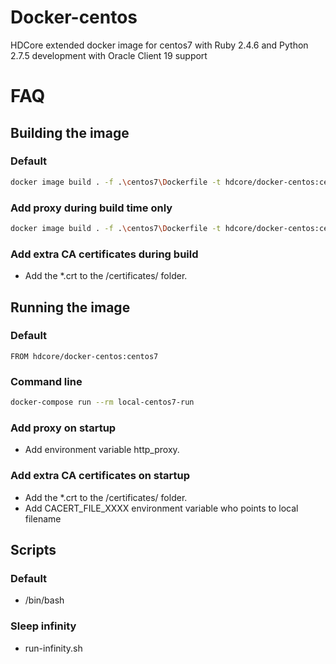 # Docker-centos

HDCore extended docker image for centos7 with Ruby 2.4.6 and Python 2.7.5 development with Oracle Client 19 support

# FAQ

## Building the image

### Default

```bash
docker image build . -f .\centos7\Dockerfile -t hdcore/docker-centos:centos7 --rm --progress plain
```

### Add proxy during build time only

```bash
docker image build . -f .\centos7\Dockerfile -t hdcore/docker-centos:centos7 --build-arg http_proxy=http://proxy.url:8080 --rm --progress plain
```

### Add extra CA certificates during build
- Add the *.crt to the /certificates/ folder.

## Running the image

### Default
```
FROM hdcore/docker-centos:centos7
```

### Command line
```bash
docker-compose run --rm local-centos7-run
```

### Add proxy on startup
- Add environment variable http_proxy.

### Add extra CA certificates on startup
- Add the *.crt to the /certificates/ folder.
- Add CACERT_FILE_XXXX environment variable who points to local filename

## Scripts

### Default
- /bin/bash

### Sleep infinity
- run-infinity.sh